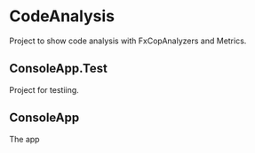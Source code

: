 # CodeAnalysis

Project to show code analysis with FxCopAnalyzers and Metrics.

## ConsoleApp.Test

Project for testiing.

## ConsoleApp

The app
